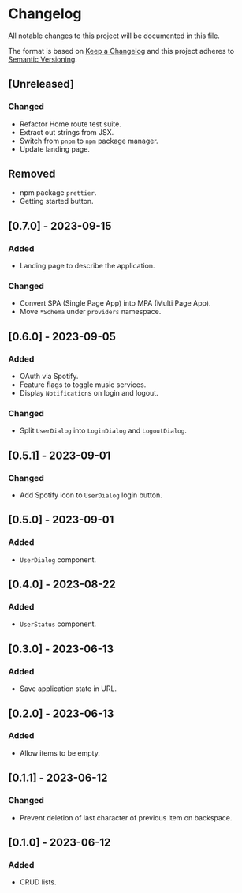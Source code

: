 # Changelog

All notable changes to this project will be documented in this file.

The format is based on [Keep a Changelog](http://keepachangelog.com/)
and this project adheres to [Semantic Versioning](http://semver.org/).

## [Unreleased]

### Changed

- Refactor Home route test suite.
- Extract out strings from JSX.
- Switch from `pnpm` to `npm` package manager.
- Update landing page.

## Removed

- npm package `prettier`.
- Getting started button.

## [0.7.0] - 2023-09-15

### Added

- Landing page to describe the application.

### Changed

- Convert SPA (Single Page App) into MPA (Multi Page App).
- Move `*Schema` under `providers` namespace.

## [0.6.0] - 2023-09-05

### Added

- OAuth via Spotify.
- Feature flags to toggle music services.
- Display `Notification`s on login and logout.

### Changed

- Split `UserDialog` into `LoginDialog` and `LogoutDialog`.

## [0.5.1] - 2023-09-01

### Changed

- Add Spotify icon to `UserDialog` login button.

## [0.5.0] - 2023-09-01

### Added

- `UserDialog` component.

## [0.4.0] - 2023-08-22

### Added

- `UserStatus` component.

## [0.3.0] - 2023-06-13

### Added

- Save application state in URL.

## [0.2.0] - 2023-06-13

### Added

- Allow items to be empty.

## [0.1.1] - 2023-06-12

### Changed

- Prevent deletion of last character of previous item on backspace.

## [0.1.0] - 2023-06-12

### Added

- CRUD lists.
